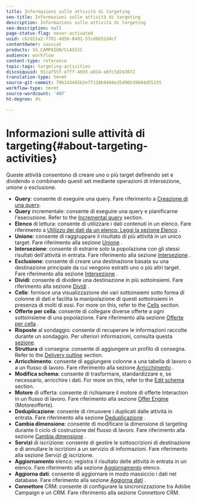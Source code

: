 ```yaml
---
title: Informazioni sulle attività di targeting
seo-title: Informazioni sulle attività di targeting
description: Informazioni sulle attività di targeting
seo-description: null
page-status-flag: never-activated
uuid: c62d15a2-f701-4d56-8491-57cd8b52d4cf
contentOwner: sauviat
products: SG_CAMPAIGN/CLASSIC
audience: workflow
content-type: reference
topic-tags: targeting-activities
discoiquuid: 91caf55f-e7ff-4693-a014-e8fc5d243072
translation-type: tm+mt
source-git-commit: 70b143445b2e77128b9404e35d96b39694d55335
workflow-type: tm+mt
source-wordcount: '407'
ht-degree: 4%

---
```



# Informazioni sulle attività di targeting{#about-targeting-activities}

Queste attività consentono di creare uno o più target definendo set e dividendo o combinando questi set mediante operazioni di intersezione, unione o esclusione.

* **Query**: consente di eseguire una query. Fare riferimento a [Creazione di una query](../../workflow/using/query.md#creating-a-query).
* **Query** incrementale: consente di eseguire una query e pianificarne l&#39;esecuzione. Refer to the [Incremental query](../../workflow/using/incremental-query.md) section.
* **Elenco** di lettura: consente di utilizzare i dati contenuti in un elenco. Fare riferimento a [Utilizzo dei dati da un elenco: Leggi la sezione Elenco](../../workflow/using/importing-data.md#using-data-from-a-list--read-list) .
* **Unione**: consente di raggruppare il risultato di più attività in un unico target. Fare riferimento alla sezione [Unione](../../workflow/using/union.md) .
* **Intersezione**: consente di estrarre solo la popolazione con gli stessi risultati dell&#39;attività in entrata. Fare riferimento alla sezione [Intersezione](../../workflow/using/intersection.md) .
* **Esclusione**: consente di creare una destinazione basata su una destinazione principale da cui vengono estratti uno o più altri target. Fare riferimento alla sezione [Intersezione](../../workflow/using/intersection.md) .
* **Dividi**: consente di dividere una destinazione in più sottoinsiemi. Fare riferimento alla sezione [Dividi](../../workflow/using/split.md) .
* **Celle**: fornisce una visualizzazione dei vari sottoinsiemi sotto forma di colonne di dati e facilita la manipolazione di questi sottoinsiemi in presenza di molti di essi. For more on this, refer to the [Cells](../../workflow/using/cells.md) section.
* **Offerte per cella**: consente di collegare diverse offerte a ogni sottoinsieme di una popolazione. Fare riferimento alla sezione [Offerte per cella](../../workflow/using/offers-by-cell.md) .
* **Risposte** al sondaggio: consente di recuperare le informazioni raccolte durante un sondaggio. Per ulteriori informazioni, consulta questa [sezione](../../web/using/getting-started-with-surveys.md).
* **Struttura** di consegna: consente di aggiungere un profilo di consegna. Refer to the [Delivery outline](../../workflow/using/delivery-outline.md) section.
* **Arricchimento**: consente di aggiungere colonne a una tabella di lavoro o a un flusso di lavoro. Fare riferimento alla sezione [Arricchimento](../../workflow/using/enrichment.md) .
* **Modifica schema**: consente di trasformare, standardizzare e, se necessario, arricchire i dati. For more on this, refer to the [Edit schema](../../workflow/using/edit-schema.md) section.
* **Motore** di offerta: consente di richiamare il motore di offerte Interaction in un flusso di lavoro. Fare riferimento alla sezione [Offer Engine](../../workflow/using/offer-engine.md) (Motoreofferte).
* **Deduplicazione**: consente di rimuovere i duplicati dalle attività in entrata. Fare riferimento alla sezione [Deduplicazione](../../workflow/using/deduplication.md) .
* **Cambia dimensione**: consente di modificare la dimensione di targeting durante il ciclo di costruzione del flusso di lavoro. Fare riferimento alla sezione [Cambia dimensione](../../workflow/using/change-dimension.md) .
* **Servizi** di iscrizione: consente di gestire le sottoscrizioni di destinazione e di annullare le iscrizioni a un servizio di informazioni. Fare riferimento alla sezione Servizi [di](../../workflow/using/subscription-services.md) iscrizione.
* **Aggiornamento** elenco: registra il risultato delle attività in entrata in un elenco. Fare riferimento alla sezione [Aggiornamento](../../workflow/using/list-update.md) elenco.
* **Aggiorna dati**: consente di aggiornare in modo massiccio i dati nel database. Fare riferimento alla sezione [Aggiorna dati](../../workflow/using/update-data.md) .
* **Connettore** CRM: consente di configurare la sincronizzazione tra  Adobe Campaign e un CRM. Fare riferimento alla sezione Connettore [](../../workflow/using/crm-connector.md) CRM.

